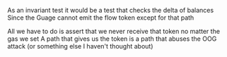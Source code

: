As an invariant test it would be a test that checks the delta of balances
Since the Guage cannot emit the flow token except for that path

All we have to do is assert that we never receive that token no matter the gas we set
A path that gives us the token is a path that abuses the OOG attack (or something else I haven't thought about)